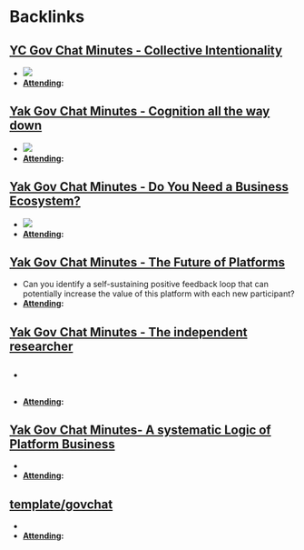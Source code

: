 
# Backlinks
## [YC Gov Chat Minutes - Collective Intentionality](<YC Gov Chat Minutes - Collective Intentionality.md>)
- ![](https://firebasestorage.googleapis.com/v0/b/firescript-577a2.appspot.com/o/imgs%2Fapp%2FArtOfGig%2FMO7erlf6e4.png?alt=media&token=ac06bf23-4494-43ef-a141-b33c5546e5fc)
- **[Attending](<Attending.md>):**

## [Yak Gov Chat Minutes - Cognition all the way down](<Yak Gov Chat Minutes - Cognition all the way down.md>)
- ![](https://firebasestorage.googleapis.com/v0/b/firescript-577a2.appspot.com/o/imgs%2Fapp%2FArtOfGig%2FzJ80Yv_q3W.jpeg?alt=media&token=ac7edb91-d362-4508-9043-100c5f5fdf5f)
- **[Attending](<Attending.md>):**

## [Yak Gov Chat Minutes - Do You Need a Business Ecosystem?](<Yak Gov Chat Minutes - Do You Need a Business Ecosystem?.md>)
- ![](https://web-assets.bcg.com/dims4/default/bf98fa1/2147483647/strip/true/crop/2480x1907+0+0/resize/2880x2214!/format/webp/quality/90/?url=http%3A%2F%2Fboston-consulting-group-brightspot.s3.amazonaws.com%2F12%2Fac%2F0a8d6d1efb9cc208102becc95798%2Fdo-you-need-a-business-ecosystem-ex02-tcm9-230280.png)
- **[Attending](<Attending.md>):**

## [Yak Gov Chat Minutes - The Future of Platforms](<Yak Gov Chat Minutes - The Future of Platforms.md>)
- Can you identify a self-sustaining positive feedback loop that can potentially increase the value of this platform with each new participant?
- **[Attending](<Attending.md>):**

## [Yak Gov Chat Minutes - The independent researcher](<Yak Gov Chat Minutes - The independent researcher.md>)
- ## 
- **[Attending](<Attending.md>):**

## [Yak Gov Chat Minutes- A systematic Logic of Platform Business](<Yak Gov Chat Minutes- A systematic Logic of Platform Business.md>)
- 
- **[Attending](<Attending.md>):**

## [template/govchat](<template/govchat.md>)
- 
- **[Attending](<Attending.md>):**

